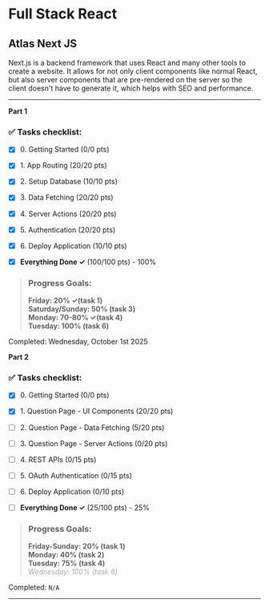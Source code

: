 # Full Stack React
## Atlas Next JS

Next.js is a backend framework that uses React and many other tools to create
a website. It allows for not only client components like normal React, but
also server components that are pre-rendered on the server so the client doesn't
have to generate it, which helps with SEO and performance.

---

**Part 1**
### ✅ Tasks checklist:
- [X] ​0. Getting Started (0/0 pts)
- [X] ​1. App Routing (20/20 pts)
- [X] ​2. Setup Database (10/10 pts)
- [X] ​3. Data Fetching (20/20 pts)
- [X] ​4. Server Actions (20/20 pts)
- [X] ​5. Authentication (20/20 pts)
- [X] ​6. Deploy Application (10/10 pts)


- [X] **Everything Done ✓** (100/100 pts) - 100%

>### Progress Goals:
><strong>Friday: 20% ✓(task 1)</strong>  
<strong>Saturday/Sunday: 50% (task 3)</strong>  
<strong>Monday: 70-80% ✓(task 4)</strong>  
<strong>Tuesday: 100% (task 6)</strong>  

Completed: Wednesday, October 1st 2025

**Part 2**
### ✅ Tasks checklist:
- [X] ​0. Getting Started (0/0 pts)
- [x] ​1. Question Page - UI Components (20/20 pts)
- [ ] ​2. Question Page - Data Fetching (5/20 pts)
- [ ] ​3. Question Page - Server Actions (0/20 pts)
- [ ] ​4. REST APIs (0/15 pts)
- [ ] ​5. OAuth Authentication (0/15 pts)
- [ ] ​6. Deploy Application (0/10 pts)


- [ ] **Everything Done ✓** (25/100 pts) - 25%

>### Progress Goals:
><strong>Friday-Sunday: 20% (task 1)</strong>  
<strong>Monday: 40% (task 2)</strong>  
<strong>Tuesday: 75% (task 4)</strong>  
<em style="color: darkgray;">Wednesday: 100% (task 6)</em>

Completed: `N/A`

---
